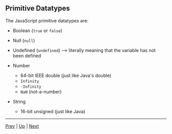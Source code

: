 ## Primitive Datatypes
The JavaScript primitive datatypes are:

* Boolean (`true` or `false`)

* Null (`null`)

* Undefined (`undefined`) --> literally meaning that the variable has not been defined

* Number
  * 64-bit IEEE double (just like Java's double)
  * `Infinity`
  * `-Infinity`
  * `NaN` (not-a-number)

* String
  * 16-bit unsigned (just like Java)

<hr>

[Prev](dynamicTyping.md) | [Up](README.md) | [Next](declarations.md)

